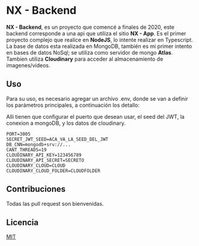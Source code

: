 # NX - Backend

**NX - Backend**, es un proyecto que comencé a finales de 2020, este backend corresponde a una api que utiliza el sitio **NX - App**. Es el primer proyecto complejo que realice en **NodeJS**, lo intente realizar en Typescript.
La base de datos esta realizada en MongoDB, también es mi primer intento en bases de datos NoSql; se utiliza como servidor de mongo **Atlas**.
Tambien utiliza **Cloudinary** para acceder al almacenamiento de imagenes/videos.


## Uso

Para su uso, es necesario agregar un archivo .env, donde se van a definir los parámetros principales, a continuación los detallo:

Alli tienen que configurar el puerto que desean usar, el seed del JWT, la conexion a mongoDB, y los datos de cloudinary.

```
PORT=3005
SECRET_JWT_SEED=ACA_VA_LA_SEED_DEL_JWT
DB_CNN=mongodb+srv://...
CANT_THREADS=19
CLOUDINARY_API_KEY=123456789
CLOUDINARY_API_SECRET=SECRETO
CLOUDINARY_CLOUD=CLOUD
CLOUDINARY_CLOUD_FOLDER=CLOUDFOLDER
```

## Contribuciones
Todas las pull request son bienvenidas.


## Licencia
[MIT](https://choosealicense.com/licenses/mit/)
